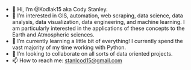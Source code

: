 - 👋 Hi, I’m @Kodlak15 aka Cody Stanley. 
- 👀 I’m interested in GIS, automation, web scraping, data science, data analysis, data visualization, data engineering, and machine learning. I am particularly interested in the applications of these concepts to the Earth and Atmospheric sciences. 
- 🌱 I’m currently learning a little bit of everything! I currently spend the vast majority of my time working with Python. 
- 💞️ I’m looking to collaborate on all sorts of data oriented projects.  
- 📫 How to reach me: stanlcod15@gmail.com

<!---
Kodlak15/Kodlak15 is a ✨ special ✨ repository because its `README.md` (this file) appears on your GitHub profile.
You can click the Preview link to take a look at your changes.
--->
